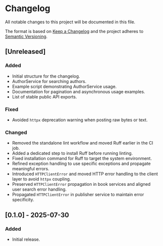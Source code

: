 # Changelog

All notable changes to this project will be documented in this file.

The format is based on [Keep a Changelog](https://keepachangelog.com/en/1.0.0/) and the project adheres to [Semantic Versioning](https://semver.org/).

## [Unreleased]
### Added
- Initial structure for the changelog.
- AuthorService for searching authors.
- Example script demonstrating AuthorService usage.
- Documentation for pagination and asynchronous usage examples.
- List of stable public API exports.
### Fixed
- Avoided ``httpx`` deprecation warning when posting raw bytes or text.

### Changed
- Removed the standalone lint workflow and moved Ruff earlier in the CI job.
- Added a dedicated step to install Ruff before running linting.
- Fixed installation command for Ruff to target the system environment.
- Refined exception handling to use specific exceptions and propagate meaningful errors.
- Introduced ``HTTPClientError`` and moved HTTP error handling to the client layer to avoid ``httpx`` coupling.
- Preserved ``HTTPClientError`` propagation in book services and aligned user search error handling.
- Propagated ``HTTPClientError`` in publisher service to maintain error specificity.

## [0.1.0] - 2025-07-30
### Added
- Initial release.
